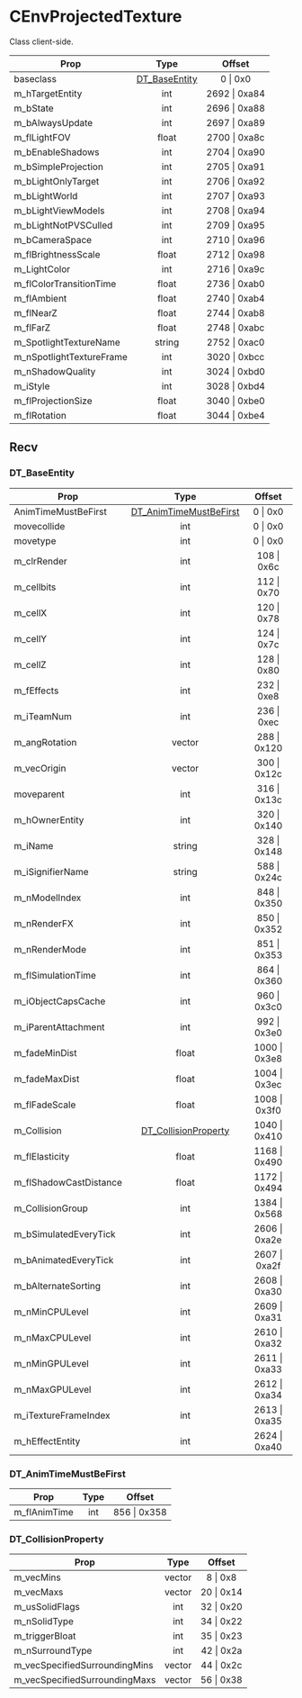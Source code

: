 # CEnvProjectedTexture
Class client-side.

|Prop|Type|Offset|
|---|:-:|:-:|
|baseclass|[DT_BaseEntity](#DT_BaseEntity)|0 \| 0x0|
|m_hTargetEntity|int|2692 \| 0xa84|
|m_bState|int|2696 \| 0xa88|
|m_bAlwaysUpdate|int|2697 \| 0xa89|
|m_flLightFOV|float|2700 \| 0xa8c|
|m_bEnableShadows|int|2704 \| 0xa90|
|m_bSimpleProjection|int|2705 \| 0xa91|
|m_bLightOnlyTarget|int|2706 \| 0xa92|
|m_bLightWorld|int|2707 \| 0xa93|
|m_bLightViewModels|int|2708 \| 0xa94|
|m_bLightNotPVSCulled|int|2709 \| 0xa95|
|m_bCameraSpace|int|2710 \| 0xa96|
|m_flBrightnessScale|float|2712 \| 0xa98|
|m_LightColor|int|2716 \| 0xa9c|
|m_flColorTransitionTime|float|2736 \| 0xab0|
|m_flAmbient|float|2740 \| 0xab4|
|m_flNearZ|float|2744 \| 0xab8|
|m_flFarZ|float|2748 \| 0xabc|
|m_SpotlightTextureName|string|2752 \| 0xac0|
|m_nSpotlightTextureFrame|int|3020 \| 0xbcc|
|m_nShadowQuality|int|3024 \| 0xbd0|
|m_iStyle|int|3028 \| 0xbd4|
|m_flProjectionSize|float|3040 \| 0xbe0|
|m_flRotation|float|3044 \| 0xbe4|

## Recv

### DT_BaseEntity

|Prop|Type|Offset|
|---|:-:|:-:|
|AnimTimeMustBeFirst|[DT_AnimTimeMustBeFirst](#DT_AnimTimeMustBeFirst)|0 \| 0x0|
|movecollide|int|0 \| 0x0|
|movetype|int|0 \| 0x0|
|m_clrRender|int|108 \| 0x6c|
|m_cellbits|int|112 \| 0x70|
|m_cellX|int|120 \| 0x78|
|m_cellY|int|124 \| 0x7c|
|m_cellZ|int|128 \| 0x80|
|m_fEffects|int|232 \| 0xe8|
|m_iTeamNum|int|236 \| 0xec|
|m_angRotation|vector|288 \| 0x120|
|m_vecOrigin|vector|300 \| 0x12c|
|moveparent|int|316 \| 0x13c|
|m_hOwnerEntity|int|320 \| 0x140|
|m_iName|string|328 \| 0x148|
|m_iSignifierName|string|588 \| 0x24c|
|m_nModelIndex|int|848 \| 0x350|
|m_nRenderFX|int|850 \| 0x352|
|m_nRenderMode|int|851 \| 0x353|
|m_flSimulationTime|int|864 \| 0x360|
|m_iObjectCapsCache|int|960 \| 0x3c0|
|m_iParentAttachment|int|992 \| 0x3e0|
|m_fadeMinDist|float|1000 \| 0x3e8|
|m_fadeMaxDist|float|1004 \| 0x3ec|
|m_flFadeScale|float|1008 \| 0x3f0|
|m_Collision|[DT_CollisionProperty](#DT_CollisionProperty)|1040 \| 0x410|
|m_flElasticity|float|1168 \| 0x490|
|m_flShadowCastDistance|float|1172 \| 0x494|
|m_CollisionGroup|int|1384 \| 0x568|
|m_bSimulatedEveryTick|int|2606 \| 0xa2e|
|m_bAnimatedEveryTick|int|2607 \| 0xa2f|
|m_bAlternateSorting|int|2608 \| 0xa30|
|m_nMinCPULevel|int|2609 \| 0xa31|
|m_nMaxCPULevel|int|2610 \| 0xa32|
|m_nMinGPULevel|int|2611 \| 0xa33|
|m_nMaxGPULevel|int|2612 \| 0xa34|
|m_iTextureFrameIndex|int|2613 \| 0xa35|
|m_hEffectEntity|int|2624 \| 0xa40|

### DT_AnimTimeMustBeFirst

|Prop|Type|Offset|
|---|:-:|:-:|
|m_flAnimTime|int|856 \| 0x358|

### DT_CollisionProperty

|Prop|Type|Offset|
|---|:-:|:-:|
|m_vecMins|vector|8 \| 0x8|
|m_vecMaxs|vector|20 \| 0x14|
|m_usSolidFlags|int|32 \| 0x20|
|m_nSolidType|int|34 \| 0x22|
|m_triggerBloat|int|35 \| 0x23|
|m_nSurroundType|int|42 \| 0x2a|
|m_vecSpecifiedSurroundingMins|vector|44 \| 0x2c|
|m_vecSpecifiedSurroundingMaxs|vector|56 \| 0x38|
